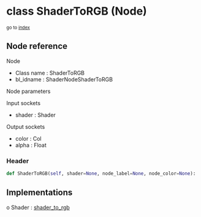 # class ShaderToRGB (Node)

<sub>go to [index](/docs/index.md)</sub>

## Node reference

Node
 - Class name : ShaderToRGB
 - bl_idname : ShaderNodeShaderToRGB

Node parameters

Input sockets
 - shader : Shader

Output sockets
 - color : Col
 - alpha : Float

### Header

``` python
def ShaderToRGB(self, shader=None, node_label=None, node_color=None):
```

## Implementations

o Shader : [shader_to_rgb](/docs/Shader_classes/Shader.md#shader_to_rgb) 

